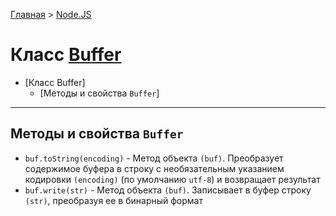 [Главная](../../README.md#readme) > [Node.JS](../README.md#readme)

# Класс [Buffer](https://nodejs.org/api/buffer.html)

- [Класс Buffer]
  - [Методы и свойства `Buffer`]

***

## Методы и свойства `Buffer`

* `buf.toString(encoding)` - Метод объекта `(buf)`. Преобразует содержимое буфера в строку с необязательным указанием кодировки `(encoding)` (по умолчанию `utf-8`) и возвращает результат
* `buf.write(str)` - Метод объекта `(buf)`. Записывает в буфер строку `(str)`, преобразуя ее в бинарный формат